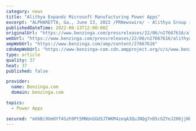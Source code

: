 ```yaml
---
category: news
title: "Alithya Expands Microsoft Manufacturing Power Apps"
excerpt: "ALPHARETTA, Ga., June 13, 2022 /PRNewswire/ - Alithya Group inc. ALYA ALYA (\"Alithya\") today announced details of its Alithya 365 Power Apps for Manufacturing which further strengthen Alithya's ..."
publishedDateTime: 2022-06-13T12:00:00Z
originalUrl: "https://www.benzinga.com/pressreleases/22/06/n27667616/alithya-expands-microsoft-manufacturing-power-apps"
webUrl: "https://www.benzinga.com/pressreleases/22/06/n27667616/alithya-expands-microsoft-manufacturing-power-apps"
ampWebUrl: "https://www.benzinga.com/amp/content/27667616"
cdnAmpWebUrl: "https://www-benzinga-com.cdn.ampproject.org/c/s/www.benzinga.com/amp/content/27667616"
type: article
quality: 37
heat: 37
published: false

provider:
  name: Benzinga.com
  domain: benzinga.com

topics:
  - Power Apps

secured: "mX6Bi9UmOYf4Szh9Pt5MNUnGGU5JTWKM4zeqA3QuJNQg7nD5cGZYeJ200jjNkUSVd3AmqIxzOjuvck+kWWtz7KIDRkRu6xUFyJeoB27YlP96JDfwxPpO56LEtyGOdoDGYbeurwm0bqNcbvC52QaQ5t/bFMjg6jRlkhGlrNPLSP6WwdyLYyCvgyb1gfVDR5JzI++Wm8smehYx1poLDpqo+Vx7/zZI7JRRcF8Ttqr7YWGQJoUU0IsIGGsurh5ToFDwRA6LwsCOBQ14/zkTutNnfjzJgTKD890IKHMcsOBS3LwClxaZadpyAsI6bUd1j5HLkpa3zJqgN8TmqIDhF6uKANGhGiqg2oCTmvTGIQfstzo=;+cqDH1OmwxNOcV8gAtj/sw=="
---
```


